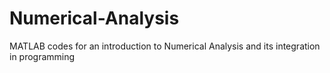# Numerical-Analysis
MATLAB codes for an introduction to Numerical Analysis and its integration in programming
